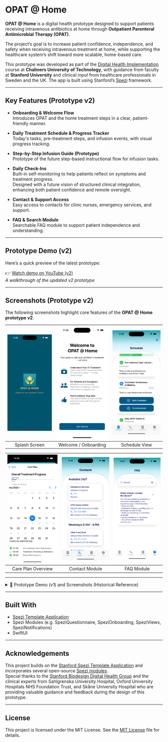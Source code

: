 <!--
This source file is part of the OPAT @ Home project.

Based on the Stanford Spezi Template Application:
https://github.com/StanfordSpezi/SpeziTemplateApplication

SPDX-FileCopyrightText: 2023 Stanford University  
SPDX-License-Identifier: MIT
-->

# OPAT @ Home

**OPAT @ Home** is a digital health prototype designed to support patients receiving intravenous antibiotics at home through **Outpatient Parenteral Antimicrobial Therapy (OPAT)**.

The project’s goal is to increase patient confidence, independence, and safety when receiving intravenous treatment at home, while supporting the healthcare system’s shift toward more scalable, home-based care.

This prototype was developed as part of the [Digital Health Implementation](https://www.chalmers.se/en/education/your-studies/course-selection-and-registration/select-courses/choose-a-tracks-course/digital-health-implementation/) course at **Chalmers University of Technology**, with guidance from faculty at **Stanford University** and clinical input from healthcare professionals in Sweden and the UK. The app is built using Stanford’s [Spezi](https://github.com/StanfordSpezi/Spezi) framework.

---

## Key Features (Prototype v2)

- **Onboarding & Welcome Flow**  
  Introduces OPAT and the home treatment steps in a clear, patient-friendly manner.

- **Daily Treatment Schedule & Progress Tracker**  
  Today's tasks, pre-treatment steps, and infusion events, with visual progress tracking.

- **Step-by-Step Infusion Guide (Prototype)**  
  Prototype of the future step-based instructional flow for infusion tasks.

- **Daily Check-Ins**  
  Built-in self-monitoring to help patients reflect on symptoms and treatment progress.  
  Designed with a future vision of structured clinical integration, enhancing both patient confidence and remote oversight.

- **Contact & Support Access**  
  Easy access to contacts for clinic nurses, emergency services, and support.

- **FAQ & Search Module**  
  Searchable FAQ module to support patient independence and understanding.

---

## Prototype Demo (v2)

Here’s a quick preview of the latest prototype:

👉 [Watch demo on YouTube (v2)](https://youtube.com/shorts/X2wwASz4HN0)  
*A walkthrough of the updated v2 prototype*

---


## Screenshots (Prototype v2)

The following screenshots highlight core features of the **OPAT @ Home prototype v2**.

| ![Splash](./screenshots/v2/01_splash.png) | ![Welcome](./screenshots/v2/02_onboarding_intro.png) | ![Schedule](./screenshots/v2/03_schedule.png) |
|:--:|:--:|:--:|
| Splash Screen | Welcome / Onboarding | Schedule View |

| ![Care Plan](./screenshots/v2/04_careplan.png) | ![Contacts](./screenshots/v2/05_contacts.png) | ![FAQ](./screenshots/v2/06_faq.png) |
|:--:|:--:|:--:|
| Care Plan Overview | Contact Module | FAQ Module |

---

<details>
<summary>📜 Prototype Demo (v1) and Screenshots (Historical Reference)</summary>

### Prototype Demo (v1)

👉 [Watch demo on YouTube (v1)](https://youtube.com/shorts/mlTw7f_ffxE)  
*A quick walkthrough of key features*

### Screenshots (Prototype v1)

| ![Splash](./screenshots/v1/01_splash.png) | ![Welcome](./screenshots/v1/02_onboarding_intro.png) | ![Schedule](./screenshots/v1/03_schedule.png) |
|:--:|:--:|:--:|
| Splash Screen | Welcome / Onboarding | Schedule View |

| ![Contacts](./screenshots/v1/04_contacts.png) | ![All Done](./screenshots/v1/05_all_done.png) | ![FAQ](./screenshots/v1/06_faq.png) |
|:--:|:--:|:--:|
| Contact Module | All Done Screen | FAQ Module |

</details>

---

## Built With

- [Spezi Template Application](https://github.com/StanfordSpezi/SpeziTemplateApplication)
- Spezi Modules (e.g. SpeziQuestionnaire, SpeziOnboarding, SpeziViews, SpeziNotifications)
- SwiftUI

---

## Acknowledgements

This project builds on the [Stanford Spezi Template Application](https://github.com/StanfordSpezi/SpeziTemplateApplication) and incorporates several open-source [Spezi modules](https://github.com/StanfordSpezi).  
Special thanks to the [Stanford Biodesign Digital Health Group](https://biodesign.stanford.edu/) and the clinical experts from Sahlgrenska University Hospital, Oxford University Hospitals NHS Foundation Trust, and Skåne University Hospital who are providing valuable guidance and feedback during the design of this prototype.

---

## License

This project is licensed under the MIT License. See the [MIT License](LICENSES/MIT.txt) file for details.

